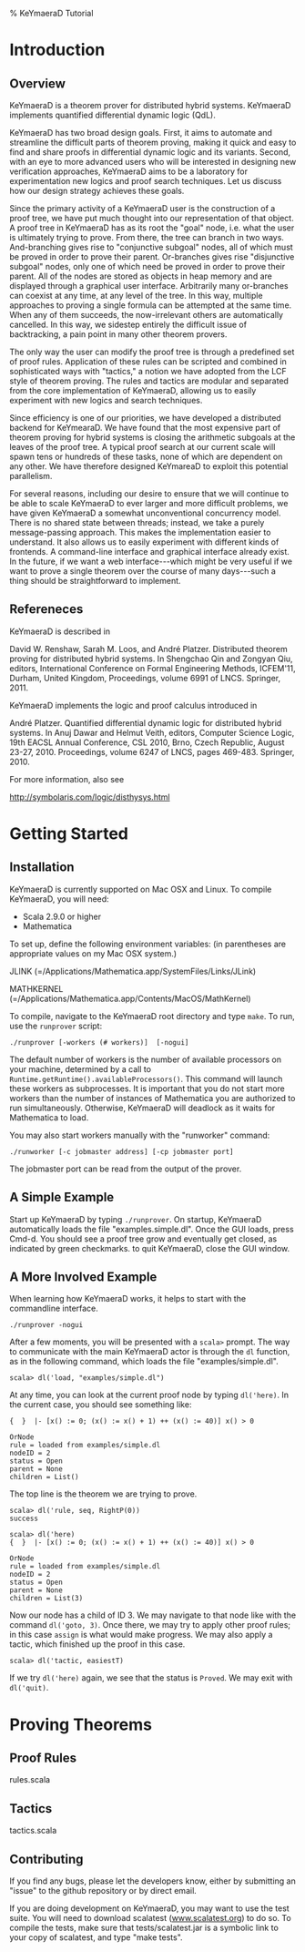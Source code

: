 % KeYmaeraD Tutorial

# Introduction

## Overview

KeYmaeraD is a theorem prover for distributed hybrid systems.
KeYmaeraD implements quantified differential dynamic logic (QdL).

KeYmaeraD has two broad design goals. First, it aims to automate and
streamline the difficult parts of theorem proving, making it quick and
easy to find and share proofs in differential dynamic logic and its
variants. Second, with an eye to more advanced users who will be
interested in designing new verification approaches, KeYmaeraD aims to
be a laboratory for experimentation new logics and proof search
techniques. Let us discuss how our design strategy achieves these
goals.

Since the primary activity of a KeYmaeraD user is the construction of
a proof tree, we have put much thought into our representation of that
object. A proof tree in KeYmaeraD has as its root the "goal" node,
i.e. what the user is ultimately trying to prove. From there, the tree
can branch in two ways. And-branching gives rise to "conjunctive
subgoal" nodes, all of which must be proved in order to prove their
parent. Or-branches gives rise "disjunctive subgoal" nodes, only one
of which need be proved in order to prove their parent. All of the
nodes are stored as objects in heap memory and are displayed through a
graphical user interface. Arbitrarily many or-branches can coexist at
any time, at any level of the tree. In this way, multiple approaches
to proving a single formula can be attempted at the same time. When
any of them succeeds, the now-irrelevant others are automatically
cancelled. In this way, we sidestep entirely the difficult issue of
backtracking, a pain point in many other theorem provers.

The only way the user can modify the proof tree is through a
predefined set of proof rules. Application of these rules can be
scripted and combined in sophisticated ways with "tactics," a notion
we have adopted from the LCF style of theorem proving. The rules and
tactics are modular and separated from the core implementation of
KeYmaeraD, allowing us to easily experiment with new logics and search
techniques.

Since efficiency is one of our priorities, we have developed a
distributed backend for KeYmearaD. We have found that the most
expensive part of theorem proving for hybrid systems is closing the
arithmetic subgoals at the leaves of the proof tree. A typical proof
search at our current scale will spawn tens or hundreds of these
tasks, none of which are dependent on any other. We have therefore
designed KeYmareaD to exploit this potential parallelism.

For several reasons, including our desire to ensure that we will
continue to be able to scale KeYmaeraD to ever larger and more
difficult problems, we have given KeYmaeraD a somewhat unconventional
concurrency model. There is no shared state between threads; instead,
we take a purely message-passing approach. This makes the
implementation easier to understand. It also allows us to easily
experiment with different kinds of frontends. A command-line interface
and graphical interface already exist. In the future, if we want a web
interface---which might be very useful if we want to prove a single
theorem over the course of many days---such a thing should be
straightforward to implement.

## Refereneces

KeYmaeraD is described in

  David W. Renshaw, Sarah M. Loos, and André Platzer.
  Distributed theorem proving for distributed hybrid systems.
  In Shengchao Qin and Zongyan Qiu, editors, International Conference
  on Formal Engineering Methods, ICFEM'11, Durham, United Kingdom,
  Proceedings, volume 6991 of LNCS. Springer, 2011.

KeYmaeraD implements the logic and proof calculus introduced in 

  André Platzer.
  Quantified differential dynamic logic for distributed hybrid systems.
  In Anuj Dawar and Helmut Veith, editors, Computer Science Logic,
  19th EACSL Annual Conference, CSL 2010, Brno, Czech Republic, August 23-27, 2010.
  Proceedings, volume 6247 of LNCS, pages 469-483. Springer, 2010.

For more information, also see

  http://symbolaris.com/logic/disthysys.html


# Getting Started

## Installation

KeYmaeraD is currently supported on Mac OSX and Linux.
To compile KeYmaeraD, you will need:
   - Scala 2.9.0 or higher
   - Mathematica

To set up, define the following environment variables: (in parentheses
are appropriate values on my Mac OSX system.)

JLINK (=/Applications/Mathematica.app/SystemFiles/Links/JLink)

MATHKERNEL (=/Applications/Mathematica.app/Contents/MacOS/MathKernel)

To compile, navigate to the KeYmaeraD root directory and type `make`.
To run, use the `runprover` script:

```
./runprover [-workers (# workers)]  [-nogui]
```

The default number of workers is the number of available processors on
your machine, determined by a call to `Runtime.getRuntime().availableProcessors()`.
This command will launch these workers as subprocesses.
It is important that you do not start more workers than
the number of instances of Mathematica you are authorized
to run simultaneously. Otherwise, KeYmaeraD will deadlock
as it waits for Mathematica to load.

You may also start workers manually with the "runworker" command:

```
./runworker [-c jobmaster address] [-cp jobmaster port]
```

The jobmaster port can be read from the output of the prover.

## A Simple Example

Start up KeYmaeraD by typing `./runprover`.
On startup, KeYmaeraD automatically loads
the file "examples.simple.dl". Once the GUI
loads, press Cmd-d. You should see
a proof tree grow and eventually
get closed, as indicated by green checkmarks.
to quit KeYmaeraD, close the GUI window.

## A More Involved Example

When learning how KeYmaeraD works, it helps
to start with the commandline interface. 

```
./runprover -nogui
```

After a few moments, you will be presented
with a `scala>` prompt. The way
to communicate with the main KeYmaeraD actor
is through the `dl` function, as in the 
following command, which loads the file
"examples/simple.dl".

```
scala> dl('load, "examples/simple.dl")
```

At any time, you can look at the
current proof node by typing `dl('here)`.
In the current case, you should see something like:


```
{  }  |- [x() := 0; (x() := x() + 1) ++ (x() := 40)] x() > 0

OrNode
rule = loaded from examples/simple.dl
nodeID = 2
status = Open
parent = None
children = List()

```

The top line is the theorem we are trying to prove.

```
scala> dl('rule, seq, RightP(0))
success

scala> dl('here)
{  }  |- [x() := 0; (x() := x() + 1) ++ (x() := 40)] x() > 0

OrNode
rule = loaded from examples/simple.dl
nodeID = 2
status = Open
parent = None
children = List(3)
```

Now our node has a child of ID 3.
We may navigate to that node like
with the command `dl('goto, 3)`.
Once there, we may try to apply 
other proof rules; in this case `assign`
is what would make progress.
We may also apply a tactic,
which finished up the proof in this case.

```
scala> dl('tactic, easiestT)
```

If we try `dl('here)`
again, we see that the status is `Proved`.
We may exit with `dl('quit)`.



# Proving Theorems

## Proof Rules

rules.scala

## Tactics

tactics.scala

## Contributing

If you find any bugs, please let the developers know,
either by submitting an "issue" to the github repository
or by direct email.

If you are doing development on KeYmaeraD, you may want to use the
test suite. You will need to download scalatest (www.scalatest.org) to
do so. To compile the tests, make sure that tests/scalatest.jar is a
symbolic link to your copy of scalatest, and type "make tests".